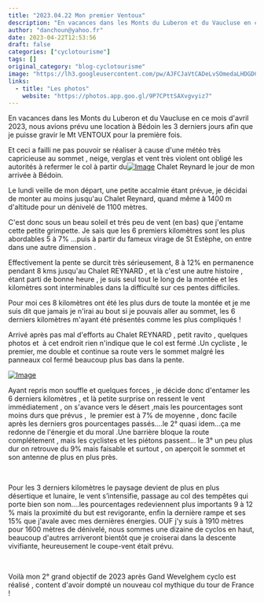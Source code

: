 ```yaml
---
title: "2023.04.22 Mon premier Ventoux"
description: "En vacances dans les Monts du Luberon et du Vaucluse en ce mois d'avril 2023, nous avions prévu une location à Bédoin les 3 derniers jours afin que je puisse gravir le Mt VENTOUX pour la première fois."
author: "danchoun@yahoo.fr"
date: 2023-04-22T12:53:56
draft: false
categories: ["cyclotourisme"]
tags: []
original_category: "blog-cyclotourisme"
image: "https://lh3.googleusercontent.com/pw/AJFCJaVtCADeLvSOmedaLHDGDC5daB1SewglTe2ODPBuNjSpnWuNmSja1gxSGahmkLfiH5dkiXDwC66PCV3G6AgTuJzEr06siCsxkhOAxNJBtLwgFjyu1V370ZruLNb5QAAq5BP-J_Xa97jlsnQ8ELghy37R4w=w1340-h892-s-no?authuser=1"
links:
  - title: "Les photos"
    website: "https://photos.app.goo.gl/9P7CPttSAXvgvyiz7"
---
```


En vacances dans les Monts du Luberon et du Vaucluse en ce mois d'avril 2023, nous avions prévu une location à Bédoin les 3 derniers jours afin que je puisse gravir le Mt VENTOUX pour la première fois.

<!--more-->

Et ceci a failli ne pas pouvoir se réaliser à cause d'une météo très capricieuse au sommet , neige, verglas et vent très violent ont obligé les autorités à refermer le col à partir du[![Image](https://lh3.googleusercontent.com/pw/AJFCJaWMGQ0wkE4KYcIuZKxCmvYWRwN-mU0I6qlVWEHWDXi0KlvZEkspcOM6xCRSsKHPU77GCW1LLDleKMynv3TUz495SB-eLGI82M2ZRe2EaP2sjWOOCvwN3Q9qqSxzoA-ZaJiX5AoZkM6XxyZDW8120J2hxg=w1216-h912-s-no?authuser=1)](https://lh3.googleusercontent.com/pw/AJFCJaWMGQ0wkE4KYcIuZKxCmvYWRwN-mU0I6qlVWEHWDXi0KlvZEkspcOM6xCRSsKHPU77GCW1LLDleKMynv3TUz495SB-eLGI82M2ZRe2EaP2sjWOOCvwN3Q9qqSxzoA-ZaJiX5AoZkM6XxyZDW8120J2hxg=w1216-h912-s-no?authuser=1) Chalet Reynard le jour de mon arrivée à Bédoin.

Le lundi veille de mon départ, une petite accalmie étant prévue, je décidai de monter au moins jusqu'au Chalet Reynard, quand même à 1400 m d'altitude pour un dénivelé de 1100 mètres.

C'est donc sous un beau soleil et trés peu de vent (en bas) que j'entame cette petite grimpette. Je sais que les 6 premiers kilomètres sont les plus abordables 5 à 7% ...puis à partir du fameux virage de St Estèphe, on entre dans une autre dimension .

Effectivement la pente se durcit très sérieusement, 8 à 12% en permanence pendant 8 kms jusqu'au Chalet REYNARD , et là c'est une autre histoire , étant parti de bonne heure , je suis seul tout le long de la montée et les kilomètres sont interminables dans la difficulté sur ces pentes difficiles.

Pour moi ces 8 kilomètres ont été les plus durs de toute la montée et je me suis dit que jamais je n'irai au bout si je pouvais aller au sommet, les 6 derniers kilomètres m'ayant été présentés comme les plus compliqués !

Arrivé après pas mal d'efforts au Chalet REYNARD , petit ravito , quelques photos et&nbsp; à cet endroit rien n'indique que le col est fermé .Un cycliste , le premier,&nbsp;me double et continue sa route vers le sommet malgré les panneaux col fermé beaucoup plus bas dans la pente.

[![Image](https://lh3.googleusercontent.com/pw/AJFCJaWFY44cQCgZCj9zjcHZHsuOhGnELYLsyY5SYveTPr1rpzHTGHQ-0XMpDfErA3rdnx9k4-TwwsB5eFluq14jMnkyzFPqaYX0zVhQ-c1-sg-VFojbOzV9TK14X5coFSB3RfGKL0eEvOvh_96kcYqjvLQnPA=w684-h912-s-no?authuser=1)](https://lh3.googleusercontent.com/pw/AJFCJaWFY44cQCgZCj9zjcHZHsuOhGnELYLsyY5SYveTPr1rpzHTGHQ-0XMpDfErA3rdnx9k4-TwwsB5eFluq14jMnkyzFPqaYX0zVhQ-c1-sg-VFojbOzV9TK14X5coFSB3RfGKL0eEvOvh_96kcYqjvLQnPA=w684-h912-s-no?authuser=1)

Ayant repris mon souffle et quelques forces , je décide donc d'entamer les 6 derniers kilomètres , et là petite surprise on ressent le vent immédiatement , on s'avance vers le désert ,mais les pourcentages sont moins durs que prévus ,&nbsp; le premier est à 7% de moyenne , donc facile après les derniers gros pourcentages passés....le 2° quasi idem...ça me redonne de l'énergie et du moral .Une barrière bloque la route complétement , mais les cyclistes et les piétons passent... le 3° un peu plus dur on retrouve du 9% mais faisable et surtout , on aperçoit le sommet et son antenne de plus en plus près.

&nbsp;

Pour les 3 derniers kilomètres le paysage devient de plus en plus désertique et lunaire, le vent s’intensifie, passage au col des tempêtes qui porte bien son nom....les pourcentages redeviennent plus importants 9 à 12 % mais la proximité du but est revigorante, enfin la dernière rampe et ses 15% que j'avale avec mes dernières énergies. OUF j'y suis à 1910 mètres pour 1600 mètres de dénivelé, nous sommes une dizaine de cyclos en haut, beaucoup d'autres arriveront bientôt que je croiserai dans la descente vivifiante, heureusement le coupe-vent était prévu.

&nbsp;

Voilà mon 2° grand objectif de 2023 après Gand Wevelghem cyclo est réalisé , content d'avoir dompté un nouveau col mythique du tour de France !